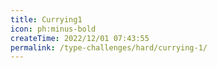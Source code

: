 ```yaml
---
title: Currying1
icon: ph:minus-bold
createTime: 2022/12/01 07:43:55
permalink: /type-challenges/hard/currying-1/
---
```

